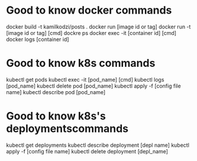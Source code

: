 # Good to know docker commands
docker build -t kamilkodzi/posts .
docker run \[image id or tag\]
docker run -t \[image id or tag\] \[cmd\]
dockre ps
docker exec -it \[container id\] \[cmd\]
docker logs \[container id\]


# Good to know k8s commands
kubectl get pods
kubectl exec -it \[pod_name\] \[cmd\]
kubectl logs \[pod_name\]
kubectl delete pod \[pod_name\]
kubectl apply -f \[config file name\]
kubectl describe pod \[pod_name\]

# Good to know k8s's deploymentscommands
kubectl get deployments
kubectl describe deployment \[depl name\]
kubectl apply -f \[config file name\]
kubectl delete deployment \[depl_name\]